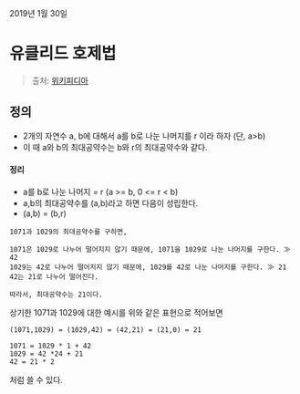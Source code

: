 2019년 1월 30일

# 유클리드 호제법

> 출처: [위키피디아](https://ko.wikipedia.org/wiki/%EC%9C%A0%ED%81%B4%EB%A6%AC%EB%93%9C_%ED%98%B8%EC%A0%9C%EB%B2%95#%EC%A0%95%EC%88%98%EC%9D%98_%EA%B2%BD%EC%9A%B0)

## 정의
- 2개의 자연수 a, b에 대해서 a를 b로 나눈 나머지를 r 이라 하자 (단, a>b) 
- 이 때 a와 b의 최대공약수는 b와 r의 최대공약수와 같다. 

#### 정리
- a를 b로 나눈 나머지 = r (a >= b, 0 <= r < b)
- a,b의 최대공약수를 (a,b)라고 하면 다음이 성립한다.
- (a,b) = (b,r)

```
1071과 1029의 최대공약수를 구하면,

1071은 1029로 나누어 떨어지지 않기 때문에, 1071을 1029로 나눈 나머지를 구한다. ≫ 42
1029는 42로 나누어 떨어지지 않기 때문에, 1029를 42로 나눈 나머지를 구한다. ≫ 21
42는 21로 나누어 떨어진다.

따라서, 최대공약수는 21이다.
```

상기한 1071과 1029에 대한 예시를 위와 같은 표현으로 적어보면
```
(1071,1029) = (1029,42) = (42,21) = (21,0) = 21

1071 = 1029 * 1 + 42
1029 = 42 *24 + 21
42 = 21 * 2
```
처럼 쓸 수 있다.


